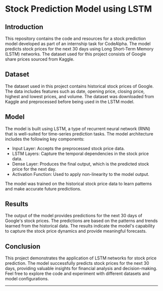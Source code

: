 


# Stock Prediction Model using LSTM

## Introduction

This repository contains the code and resources for a stock prediction model developed as part of an internship task for CodeAlpha. The model predicts stock prices for the next 30 days using Long Short-Term Memory (LSTM) networks. The dataset used for this project consists of Google share prices sourced from Kaggle.

## Dataset

The dataset used in this project contains historical stock prices of Google. The data includes features such as date, opening price, closing price, highest and lowest prices, and volume. The dataset was downloaded from Kaggle and preprocessed before being used in the LSTM model.

## Model

The model is built using LSTM, a type of recurrent neural network (RNN) that is well-suited for time-series prediction tasks. The model architecture includes the following key components:
- Input Layer: Accepts the preprocessed stock price data.
- LSTM Layers: Capture the temporal dependencies in the stock price data.
- Dense Layer: Produces the final output, which is the predicted stock price for the next day.
- Activation Function: Used to apply non-linearity to the model output.

The model was trained on the historical stock price data to learn patterns and make accurate future predictions.

## Results

The output of the model provides predictions for the next 30 days of Google's stock prices. The predictions are based on the patterns and trends learned from the historical data. The results indicate the model's capability to capture the stock price dynamics and provide meaningful forecasts.



## Conclusion

This project demonstrates the application of LSTM networks for stock price prediction. The model successfully predicts stock prices for the next 30 days, providing valuable insights for financial analysis and decision-making. Feel free to explore the code and experiment with different datasets and model configurations.



---

